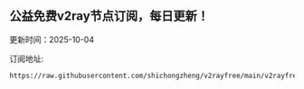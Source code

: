 ## 公益免费v2ray节点订阅，每日更新！
更新时间：2025-10-04

订阅地址:
```
https://raw.githubusercontent.com/shichongzheng/v2rayfree/main/v2rayfree
```
